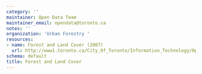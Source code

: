 ```yaml
---
category: ''
maintainer: Open Data Team
maintainer_email: opendata@toronto.ca
notes: ''
organization: 'Urban Forestry '
resources:
- name: Forest and Land Cover (2007)
  url: http://www1.toronto.ca/City_Of_Toronto/Information_Technology/Open_Data/Data_Sets/Assets/Files/landvover.rar
schema: default
title: Forest and Land Cover
---
```


